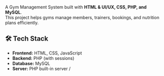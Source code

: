 A  Gym Management System built with **HTML & UI/UX, CSS, PHP, and MySQL**.  
This project helps gyms manage members, trainers, bookings, and nutrition plans efficiently.


## 🛠️ Tech Stack
- **Frontend:** HTML, CSS, JavaScript  
- **Backend:** PHP (with sessions)  
- **Database:** MySQL  
- **Server:** PHP built-in server /
